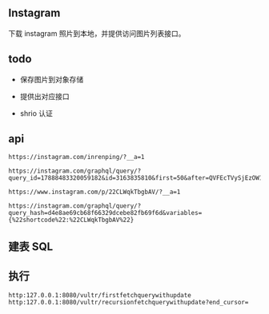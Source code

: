 ## Instagram

下载 instagram 照片到本地，并提供访问图片列表接口。

## todo

- 保存图片到对象存储

- 提供出对应接口

- shrio 认证

## api

```
https://instagram.com/inrenping/?__a=1

https://instagram.com/graphql/query/?query_id=17888483320059182&id=3163835810&first=50&after=QVFEcTVySjEzOW1Ick4xTDQ3aXlZdXFKUUNhcWY0eTJnWTc1Ym84ZVE3S1N4MUprVU9ZZDBOVmQ0VjdTVlFRUjRxY19qb3ZuZG1lNFVtZXpKTi1odlc3WQ==

https://www.instagram.com/p/22CLWqkTbgbAV/?__a=1

https://instagram.com/graphql/query/?query_hash=d4e8ae69cb68f66329dcebe82fb69f6d&variables={%22shortcode%22:%22CLWqkTbgbAV%22}
```

## 建表 SQL

## 执行

```
http:127.0.0.1:8080/vultr/firstfetchquerywithupdate
http:127.0.0.1:8080/vultr/recursionfetchquerywithupdate?end_cursor=
```
